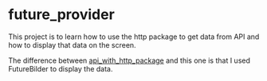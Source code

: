 # future_provider

This project is to learn how to use the http package to get data from API and how to display that data on the screen.

The difference between [api_with_http_package](https://github.com/tadakun8/flutter_study/tree/main/networking/api_with_http_package) and this one is that I used FutureBilder to display the data.
